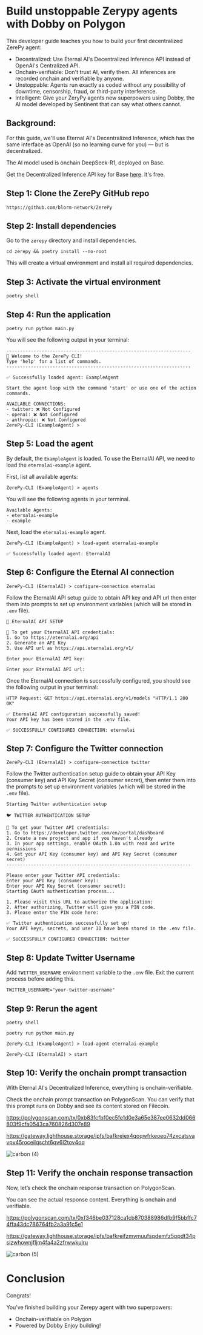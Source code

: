 # Build unstoppable Zerypy agents with Dobby on Polygon

This developer guide teaches you how to build your first decentralized ZerePy agent:

- Decentralized: Use Eternal AI's Decentralized Inference API instead of OpenAI's Centralized API.
- Onchain-verifiable: Don't trust AI, verify them. All inferences are recorded onchain and verifiable by anyone.
- Unstoppable: Agents run exactly as coded without any possibility of downtime, censorship, fraud, or third-party interference.
- Intelligent: Give your ZeryPy agents new superpowers using Dobby, the AI model developed by Sentinent that can say what others cannot.

## Background:

For this guide, we'll use Eternal AI's Decentralized Inference, which has the same interface as OpenAI (so no learning curve for you) — but is decentralized.

The AI model used is onchain DeepSeek-R1, deployed on Base.

Get the Decentralized Inference API key for Base [here](https://eternalai.org/api). It's free.


## Step 1: Clone the ZerePy GitHub repo

```
https://github.com/blorm-network/ZerePy
```

## Step 2: Install dependencies

Go to the `zerepy` directory and install dependencies.

```
cd zerepy && poetry install --no-root
```
This will create a virtual environment and install all required dependencies.

## Step 3: Activate the virtual environment

```
poetry shell
```

## Step 4: Run the application

```
poetry run python main.py
```
You will see the following output in your terminal:
```
--------------------------------------------------------------------
👋 Welcome to the ZerePy CLI!
Type 'help' for a list of commands.
--------------------------------------------------------------------

✅ Successfully loaded agent: ExampleAgent

Start the agent loop with the command 'start' or use one of the action commands.

AVAILABLE CONNECTIONS:
- twitter: ❌ Not Configured
- openai: ❌ Not Configured
- anthropic: ❌ Not Configured
ZerePy-CLI (ExampleAgent) >
```
## Step 5: Load the agent

By default, the `ExampleAgent` is loaded. To use the EternalAI API, we need to load the `eternalai-example` agent.

First, list all available agents:

```
ZerePy-CLI (ExampleAgent) > agents
```
You will see the following agents in your terminal.
```
Available Agents:
- eternalai-example
- example
```
Next, load the `eternalai-example` agent.
```
ZerePy-CLI (ExampleAgent) > load-agent eternalai-example

✅ Successfully loaded agent: EternalAI
```

## Step 6: Configure the Eternal AI connection

```
ZerePy-CLI (EternalAI) > configure-connection eternalai
```
Follow the EternalAI API setup guide to obtain API key and API url then enter them into prompts to set up environment variables (which will be stored in `.env` file).
```
🤖 EternalAI API SETUP

📝 To get your EternalAI API credentials:
1. Go to https://eternalai.org/api
2. Generate an API Key
3. Use API url as https://api.eternalai.org/v1/

Enter your EternalAI API key:

Enter your EternalAI API url:
```
Once the EternalAI connection is successfully configured, you should see the following output in your terminal:

```
HTTP Request: GET https://api.eternalai.org/v1/models "HTTP/1.1 200 OK"

✅ EternalAI API configuration successfully saved!
Your API key has been stored in the .env file.

✅ SUCCESSFULLY CONFIGURED CONNECTION: eternalai
```

## Step 7: Configure the Twitter connection

```
ZerePy-CLI (EternalAI) > configure-connection twitter
```
Follow the Twitter authentication setup guide to obtain your API Key (consumer key) and API Key Secret (consumer secret), then enter them into the prompts to set up environment variables (which will be stored in the `.env` file).

```
Starting Twitter authentication setup

🐦 TWITTER AUTHENTICATION SETUP

📝 To get your Twitter API credentials:
1. Go to https://developer.twitter.com/en/portal/dashboard
2. Create a new project and app if you haven't already
3. In your app settings, enable OAuth 1.0a with read and write permissions
4. Get your API Key (consumer key) and API Key Secret (consumer secret)
--------------------------------------------------------------------

Please enter your Twitter API credentials:
Enter your API Key (consumer key):
Enter your API Key Secret (consumer secret):
Starting OAuth authentication process...

1. Please visit this URL to authorize the application:
2. After authorizing, Twitter will give you a PIN code.
3. Please enter the PIN code here: 

✅ Twitter authentication successfully set up!
Your API keys, secrets, and user ID have been stored in the .env file.

✅ SUCCESSFULLY CONFIGURED CONNECTION: twitter
```

## Step 8:  Update Twitter Username

Add `TWITTER_USERNAME` environment variable to the `.env` file. Exit the current process before adding this.

```
TWITTER_USERNAME="your-twitter-username"
```

## Step 9: Rerun the agent
```
poetry shell

poetry run python main.py
 
ZerePy-CLI (ExampleAgent) > load-agent eternalai-example

ZerePy-CLI (EternalAI) > start
```

## Step 10: Verify the onchain prompt transaction

With Eternal AI's Decentralized Inference, everything is onchain-verifiable.

Check the onchain prompt transaction on PolygonScan. You can verify that this prompt runs on Dobby and see its content stored on Filecoin.

https://polygonscan.com/tx/0xb83fcfbf0ec5fe1d0e3a65e387ee0632dd066803f9cfa0543ca760826d307e89

https://gateway.lighthouse.storage/ipfs/bafkreiex4qoqwfrkeoeo74zxcatsvavpv45roceilqscht6qv6l2tov4oq

![carbon (4)](https://github.com/user-attachments/assets/f5019777-3753-470c-858c-784e825d7f2f)

## Step 11: Verify the onchain response transaction

Now, let’s check the onchain response transaction on PolygonScan.

You can see the actual response content. Everything is onchain and verifiable.

https://polygonscan.com/tx/0xf346be037128ca1cb870388986dfb9f5bbffc74ffa43dc786764fb2a3a91c5e1

https://gateway.lighthouse.storage/ipfs/bafkreifzmymuufsqdemfz5ppdt34psizwhownjfljm4fa4a2zfrwwkulru

![carbon (5)](https://github.com/user-attachments/assets/1315e3cd-0584-4d68-8a4a-664b14c2aa87)

# Conclusion

Congrats!

You’ve finished building your Zerepy agent with two superpowers:

- Onchain-verifiable on Polygon
- Powered by Dobby
Enjoy building!


